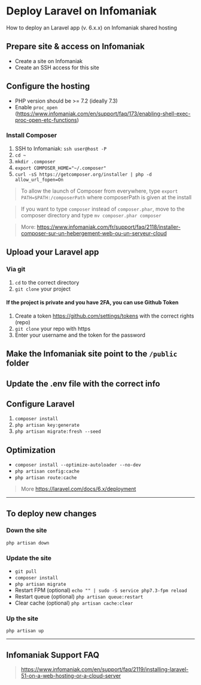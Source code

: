 # Deploy Laravel on Infomaniak

How to deploy an Laravel app (v. 6.x.x) on Infomaniak shared hosting

## Prepare site & access on Infomaniak

- Create a site on Infomaniak
- Create an SSH access for this site

## Configure the hosting

- PHP version should be >= 7.2 (ideally 7.3)
- Enable `proc_open` (https://www.infomaniak.com/en/support/faq/173/enabling-shell-exec-proc-open-etc-functions)

### Install Composer

1. SSH to Infomaniak: `ssh user@host -P`
1. `cd ~`
1. `mkdir .composer`
1. `export COMPOSER_HOME="~/.composer"`
1. `curl -sS https://getcomposer.org/installer | php -d allow_url_fopen=On`

> To allow the launch of Composer from everywhere, type `export PATH=$PATH:/composerPath` where composerPath is given at the install

> If you want to type `composer` instead of `composer.phar`, move to the composer directory and type `mv composer.phar composer`

> More: https://www.infomaniak.com/fr/support/faq/2118/installer-composer-sur-un-hebergement-web-ou-un-serveur-cloud

## Upload your Laravel app

### Via git

1. `cd` to the correct directory
1. `git clone` your project

#### If the project is private and you have 2FA, you can use Github Token

1. Create a token https://github.com/settings/tokens with the correct rights (repo)
1. `git clone` your repo with https
1. Enter your username and the token for the password

## Make the Infomaniak site point to the `/public` folder

## Update the .env file with the correct info

## Configure Laravel

1. `composer install`
1. `php artisan key:generate`
1. `php artisan migrate:fresh --seed`

## Optimization

- `composer install --optimize-autoloader --no-dev`
- `php artisan config:cache`
- `php artisan route:cache`

> More https://laravel.com/docs/6.x/deployment

---

## To deploy new changes

### Down the site
`php artisan down`

### Update the site
- `git pull`
- `composer install`
- `php artisan migrate`
- Restart FPM (optional) `echo "" | sudo -S service php7.3-fpm reload`
- Restart queue (optional) `php artisan queue:restart`
- Clear cache (optional) `php artisan cache:clear`

### Up the site
`php artisan up`

---

## Infomaniak Support FAQ

> https://www.infomaniak.com/en/support/faq/2119/installing-laravel-51-on-a-web-hosting-or-a-cloud-server
